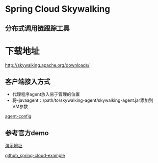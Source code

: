# Spring Cloud Skywalking

## 分布式调用链跟踪工具

# 下载地址
http://skywalking.apache.org/downloads/

## 客户端接入方式
* 代理程序agent放入易于管理的位置
* 将-javaagent：/path/to/skywalking-agent/skywalking-agent.jar添加到VM参数

[agent-config](https://github.com/apache/skywalking/blob/master/docs/en/setup/service-agent/java-agent/README.md#table-of-agent-configuration-properties)

## 参考官方demo
[演示地址](http://122.112.182.72:8080/)

[github_spring-cloud-example](https://github.com/SkyAPMTest/spring-cloud-example)







